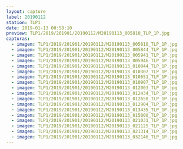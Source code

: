 ```yaml
---
layout: capture
label: 20190112
station: TLP1
date: 2019-01-13 00:58:10
preview: TLP1/2019/201901/20190112/M20190113_005810_TLP_1P.jpg
capturas:
  - imagem: TLP1/2019/201901/20190112/M20190113_005810_TLP_1P.jpg
  - imagem: TLP1/2019/201901/20190112/M20190113_005844_TLP_1P.jpg
  - imagem: TLP1/2019/201901/20190112/M20190113_005941_TLP_1P.jpg
  - imagem: TLP1/2019/201901/20190112/M20190113_005946_TLP_1P.jpg
  - imagem: TLP1/2019/201901/20190112/M20190113_010044_TLP_1P.jpg
  - imagem: TLP1/2019/201901/20190112/M20190113_010307_TLP_1P.jpg
  - imagem: TLP1/2019/201901/20190112/M20190113_010651_TLP_1P.jpg
  - imagem: TLP1/2019/201901/20190112/M20190113_010907_TLP_1P.jpg
  - imagem: TLP1/2019/201901/20190112/M20190113_012003_TLP_1P.jpg
  - imagem: TLP1/2019/201901/20190112/M20190113_012434_TLP_1P.jpg
  - imagem: TLP1/2019/201901/20190112/M20190113_012650_TLP_1P.jpg
  - imagem: TLP1/2019/201901/20190112/M20190113_012904_TLP_1P.jpg
  - imagem: TLP1/2019/201901/20190112/M20190113_013435_TLP_1P.jpg
  - imagem: TLP1/2019/201901/20190112/M20190113_015000_TLP_1P.jpg
  - imagem: TLP1/2019/201901/20190112/M20190113_021031_TLP_1P.jpg
  - imagem: TLP1/2019/201901/20190112/M20190113_021125_TLP_1P.jpg
  - imagem: TLP1/2019/201901/20190112/M20190113_021314_TLP_1P.jpg
  - imagem: TLP1/2019/201901/20190112/M20190113_032146_TLP_1P.jpg
---
```

